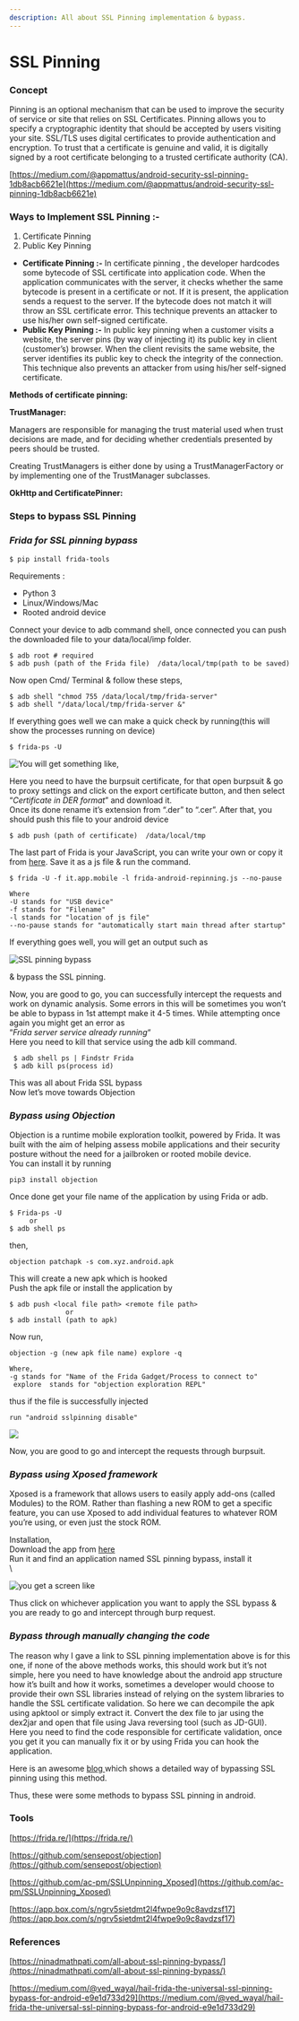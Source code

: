 ```yaml
---
description: All about SSL Pinning implementation & bypass.
---
```


# **SSL Pinning**

### **Concept**

Pinning is an optional mechanism that can be used to improve the security of service or site that relies on SSL Certificates. Pinning allows you to specify a cryptographic identity that should be accepted by users visiting your site. SSL/TLS uses digital certificates to provide authentication and encryption. To trust that a certificate is genuine and valid, it is digitally signed by a root certificate belonging to a trusted certificate authority (CA).

[https://medium.com/@appmattus/android-security-ssl-pinning-1db8acb6621e](https://medium.com/@appmattus/android-security-ssl-pinning-1db8acb6621e)

### **Ways to Implement SSL Pinning :-**

1. Certificate Pinning
2. Public Key Pinning

* **Certificate Pinning :-** In certificate pinning , the developer hardcodes some bytecode of SSL certificate into application code. When the application communicates with the server, it checks whether the same bytecode is present in a certificate or not. If it is present, the application sends a request to the server. If the bytecode does not match it will throw an SSL certificate error. This technique prevents an attacker to use his/her own self-signed certificate.
* **Public Key Pinning :-** In public key pinning when a customer visits a website, the server pins (by way of injecting it) its public key in client (customer’s) browser. When the client revisits the same website, the server identifies its public key to check the integrity of the connection. This technique also prevents an attacker from using his/her self-signed certificate.

**Methods of certificate pinning:**

**TrustManager:**

Managers are responsible for managing the trust material used when trust decisions are made, and for deciding whether credentials presented by peers should be trusted.

Creating TrustManagers is either done by using a TrustManagerFactory or by implementing one of the TrustManager subclasses.

**OkHttp and CertificatePinner:**



### **Steps to bypass SSL Pinning**

### **&#x20;_Frida for SSL pinning bypass_**

```
$ pip install frida-tools
```

Requirements :

* Python 3
* Linux/Windows/Mac
* Rooted android device

Connect your device to adb command shell, once connected you can push the downloaded file to your data/local/imp folder.

```
$ adb root # required
$ adb push (path of the Frida file)  /data/local/tmp(path to be saved) 
```

Now open Cmd/ Terminal & follow these steps,

```
$ adb shell "chmod 755 /data/local/tmp/frida-server"
$ adb shell "/data/local/tmp/frida-server &"
```

If everything goes well we can make a quick check by running(this will show the processes running on device)

```
$ frida-ps -U

```

![You will get something like,](https://ninadmathpati.com/wp-content/uploads/2020/09/Capture.png)

Here you need to have the burpsuit certificate, for that open burpsuit & go to proxy settings and click on the export certificate button, and then select “_Certificate in DER format_” and download it.\
Once its done rename it’s extension from “.der” to “.cer”. After that, you should push this file to your android device

```
$ adb push (path of certificate)  /data/local/tmp
```

The last part of Frida is your JavaScript, you can write your own or copy it from [here](https://codeshare.frida.re/@pcipolloni/universal-android-ssl-pinning-bypass-with-frida/). Save it as a js file & run the command.

```
$ frida -U -f it.app.mobile -l frida-android-repinning.js --no-pause

Where 
-U stands for "USB device"
-f stands for "Filename"
-l stands for "location of js file"
--no-pause stands for "automatically start main thread after startup"
```

If everything goes well, you will get an output such as

![SSL pinning bypass](https://ninadmathpati.com/wp-content/uploads/2020/09/blog2-1024x546.jpg)

& bypass the SSL pinning.

Now, you are good to go, you can successfully intercept the requests and work on dynamic analysis. Some errors in this will be sometimes you won’t be able to bypass in 1st attempt make it 4-5 times. While attempting once again you might get an error as\
“_Frida server service already running_“\
Here you need to kill that service using the adb kill command.

```
 $ adb shell ps | Findstr Frida 
 $ adb kill ps(process id)
```

This was all about Frida SSL bypass\
Now let’s move towards Objection

### **_Bypass using Objection_**

Objection is a runtime mobile exploration toolkit, powered by Frida. It was built with the aim of helping assess mobile applications and their security posture without the need for a jailbroken or rooted mobile device.\
You can install it by running

```
pip3 install objection
```

Once done get your file name of the application by using Frida or adb.

```
$ Frida-ps -U
     or
$ adb shell ps
```

then,

```
objection patchapk -s com.xyz.android.apk
```

This will create a new apk which is hooked\
Push the apk file or install the application by

```
$ adb push <local file path> <remote file path>
              or
$ adb install (path to apk)
```

Now run,

```
objection -g (new apk file name) explore -q

Where,
-g stands for "Name of the Frida Gadget/Process to connect to"
 explore  stands for "objection exploration REPL"
```

thus if the file is successfully injected

```
run "android sslpinning disable"
```

![](https://ninadmathpati.com/wp-content/uploads/2020/09/android\_ssl\_pinning\_bypass-1-1024x406.png)

Now, you are good to go and intercept the requests through burpsuit.

### **_Bypass using Xposed framework_**

Xposed is a framework that allows users to easily apply add-ons (called Modules) to the ROM. Rather than flashing a new ROM to get a specific feature, you can use Xposed to add individual features to whatever ROM you’re using, or even just the stock ROM.

Installation,\
Download the app from [here](https://www.xda-developers.com/xposed-framework-hub/)\
Run it and find an application named SSL pinning bypass, install it\
\


![you get a screen like](https://ninadmathpati.com/wp-content/uploads/2020/09/Screenshot\_20190409-025211-576x1024.png)

Thus click on whichever application you want to apply the SSL bypass & you are ready to go and intercept through burp request.

### **_Bypass through manually changing the code_**

The reason why I gave a link to SSL pinning implementation above is for this one, if none of the above methods works, this should work but it’s not simple, here you need to have knowledge about the android app structure how it’s built and how it works, sometimes a developer would choose to provide their own SSL libraries instead of relying on the system libraries to handle the SSL certificate validation. So here we can decompile the apk using apktool or simply extract it. Convert the dex file to jar using the dex2jar and open that file using Java reversing tool (such as JD-GUI).\
Here you need to find the code responsible for certificate validation, once you get it you can manually fix it or by using Frida you can hook the application.

Here is an awesome [blog ](https://medium.com/@ferrygunawan/bypassing-android-certificate-pinning-on-singapore-power-utilities-app-6063887ef5d5)which shows a detailed way of bypassing SSL pinning using this method.

Thus, these were some methods to bypass SSL pinning in android.

### **Tools**

[https://frida.re/](https://frida.re/)

[https://github.com/sensepost/objection](https://github.com/sensepost/objection)

[https://github.com/ac-pm/SSLUnpinning_Xposed](https://github.com/ac-pm/SSLUnpinning_Xposed)

[https://app.box.com/s/ngrv5sietdmt2l4fwpe9o9c8avdzsf17](https://app.box.com/s/ngrv5sietdmt2l4fwpe9o9c8avdzsf17)

### **References**

[https://ninadmathpati.com/all-about-ssl-pinning-bypass/](https://ninadmathpati.com/all-about-ssl-pinning-bypass/)

[https://medium.com/@ved_wayal/hail-frida-the-universal-ssl-pinning-bypass-for-android-e9e1d733d29](https://medium.com/@ved_wayal/hail-frida-the-universal-ssl-pinning-bypass-for-android-e9e1d733d29)

